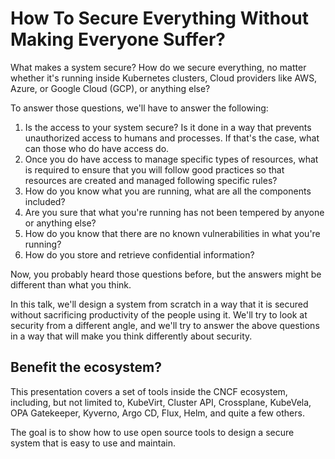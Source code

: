 # How To Secure Everything Without Making Everyone Suffer?

What makes a system secure? How do we secure everything, no matter whether it's running inside Kubernetes clusters, Cloud providers like AWS, Azure, or Google Cloud (GCP), or anything else?

To answer those questions, we'll have to answer the following:
1. Is the access to your system secure? Is it done in a way that prevents unauthorized access to humans and processes. If that's the case, what can those who do have access do.
2. Once you do have access to manage specific types of resources, what is required to ensure that you will follow good practices so that resources are created and managed following specific rules?
3. How do you know what you are running, what are all the components included?
4. Are you sure that what you're running has not been tempered by anyone or anything else?
5. How do you know that there are no known vulnerabilities in what you're running?
6. How do you store and retrieve confidential information?

Now, you probably heard those questions before, but the answers might be different than what you think. 

In this talk, we'll design a system from scratch in a way that it is secured without sacrificing productivity of the people using it. We'll try to look at security from a different angle, and we'll try to answer the above questions in a way that will make you think differently about security.

## Benefit the ecosystem?

This presentation covers a set of tools inside the CNCF ecosystem, including, but not limited to, KubeVirt, Cluster API, Crossplane, KubeVela, OPA Gatekeeper, Kyverno, Argo CD, Flux, Helm, and quite a few others.

The goal is to show how to use open source tools to design a secure system that is easy to use and maintain.

